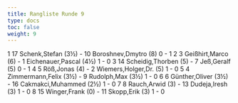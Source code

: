 ```yaml
---
title: Rangliste Runde 9
type: docs
toc: false
weight: 9
---
```


<runde>
1	17	Schenk,Stefan		(3½)	-	10	Boroshnev,Dmytro		(8)	0	-	1	 
2	3	Geißhirt,Marco		(6)	-	1	Eichenauer,Pascal		(4½)	1	-	0	 
3	14	Scheidig,Thorben		(5)	-	7	Jeß,Geralf		(5)	0	-	1	 
4	5	Röß,Jonas		(4)	-	2	Wiemers,Holger,Dr.		(5)	1	-	0	 
5	4	Zimmermann,Felix		(3½)	-	9	Rudolph,Max		(3½)	1	-	0	 
6	6	Günther,Oliver		(3½)	-	16	Cakmakci,Muhammed		(2½)	1	-	0	 
7	8	Rauch,Arwid		(3)	-	13	Dudeja,Iresh		(3)	1	-	0	 
8	15	Winger,Frank		(0)	-	11	Skopp,Erik		(3)	1	-	0	 
</runde>